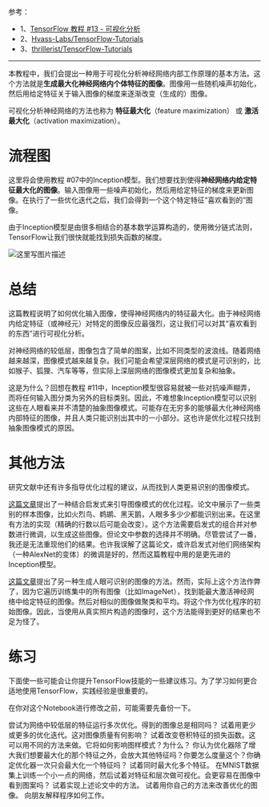 参考：

- 1、[TensorFlow 教程 #13 - 可视化分析](https://zhuanlan.zhihu.com/p/27441089)
- 2、[Hvass-Labs/TensorFlow-Tutorials](https://github.com/Hvass-Labs/TensorFlow-Tutorials)
- 3、[thrillerist/TensorFlow-Tutorials](https://github.com/thrillerist/TensorFlow-Tutorials)


----------
本教程中，我们会提出一种用于可视化分析神经网络内部工作原理的基本方法。这个方法就是**生成最大化神经网络内个体特征的图像**。图像用一些随机噪声初始化，然后用给定特征关于输入图像的梯度来逐渐改变（生成的）图像。

可视化分析神经网络的方法也称为 **特征最大化**（feature maximization） 或 **激活最大化**（activation maximization）。

# 流程图
这里将会使用教程 #07中的Inception模型。我们想要找到使得**神经网络内给定特征最大化的图像**。输入图像用一些噪声初始化，然后用给定特征的梯度来更新图像。在执行了一些优化迭代之后，我们会得到一个这个特定特征“喜欢看到的”图像。

由于Inception模型是由很多相结合的基本数学运算构造的，使用微分链式法则，TensorFlow让我们很快就能找到损失函数的梯度。

![这里写图片描述](https://pic1.zhimg.com/80/v2-83a8bd83781ab447a938042f4a714079_hd.jpg)

# 总结
这篇教程说明了如何优化输入图像，使得神经网络内的特征最大化。由于神经网络内给定特征（或神经元）对特定的图像反应最强烈，这让我们可以对其“喜欢看到的东西”进行可视化分析。

对神经网络的较低层，图像包含了简单的图案，比如不同类型的波浪线。随着网络越来越深，图像模式越来越复杂。我们可能会希望深层网络的模式是可识别的，比如猴子、狐狸、汽车等等，但实际上深层网络的图像模式更加复杂和抽象。

这是为什么？回想在教程 #11中，Inception模型很容易就被一些对抗噪声糊弄，而将任何输入图分类为另外的目标类别。因此，不难想象Inception模型可以识别这些在人眼看来并不清楚的抽象图像模式。可能存在无穷多的能够最大化神经网络内部特征的图像，并且人类只能识别出其中的一小部分。这也许是优化过程只找到抽象图像模式的原因。

# 其他方法

研究文献中还有许多指导优化过程的建议，从而找到人类更易识别的图像模式。

[这篇文章](https://arxiv.org/abs/1506.06579)提出了一种结合启发式来引导图像模式的优化过程。论文中展示了一些类别的样本图像，比如火烈鸟、鹈鹕、黑天鹅，人眼多多少少都能识别出来。在这里有方法的实现（精确的行数以后可能会改变）。这个方法需要启发式的组合并对参数进行微调，以生成这些图像。但论文中参数的选择并不明确。尽管尝试了一番，我还是无法重现他们的结果。也许我误解了这篇论文，或许启发式对他们网络架构（一种AlexNet的变体）的微调是好的，然而这篇教程中用的是更先进的Inception模型。

[这篇文章](https://arxiv.org/abs/1602.03616)提出了另一种生成人眼可识别的图像的方法。然而，实际上这个方法作弊了，因为它遍历训练集中的所有图像（比如ImageNet），找到能最大激活神经网络中给定特征的图像。然后对相似的图像做聚类和平均。将这个作为优化程序的初始图像。因此，当使用从真实照片构造的图像时，这个方法能得到更好的结果也不足为怪了。

# 练习

下面使一些可能会让你提升TensorFlow技能的一些建议练习。为了学习如何更合适地使用TensorFlow，实践经验是很重要的。

在你对这个Notebook进行修改之前，可能需要先备份一下。

尝试为网络中较低层的特征运行多次优化。得到的图像总是相同吗？
试着用更少或更多的优化迭代。这对图像质量有何影响？
试着改变卷积特征的损失函数。这可以用不同的方法来做。它将如何影响图样模式？为什么？
你认为优化器除了增大我们想要最大化的那个特征之外，会放大其他特征吗？你要怎么度量这个？你确定优化器一次只会最大化一个特征吗？
试着同时最大化多个特征。
在MNIST数据集上训练一个小一点的网络，然后试着对特征和层次做可视化。会更容易在图像中看到图案吗？
试着实现上述论文中的方法。
试着用你自己的方法来改善优化的图像。
向朋友解释程序如何工作。
